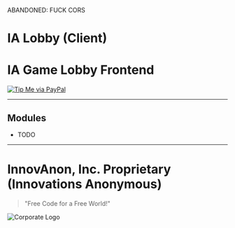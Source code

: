 ABANDONED: FUCK CORS

# IA Lobby (Client)
IA Game Lobby Frontend
==========

[![Tip Me via PayPal](https://img.shields.io/badge/paypal-donate-FF1100.svg?logo=paypal&logoColor=FF1133&style=plastic)](https://www.paypal.me/InnovAnon)

----------

## Modules

- TODO

----------

# InnovAnon, Inc. Proprietary (Innovations Anonymous)
> "Free Code for a Free World!"

![Corporate Logo](https://innovanon-inc.github.io/assets/images/logo.gif)
